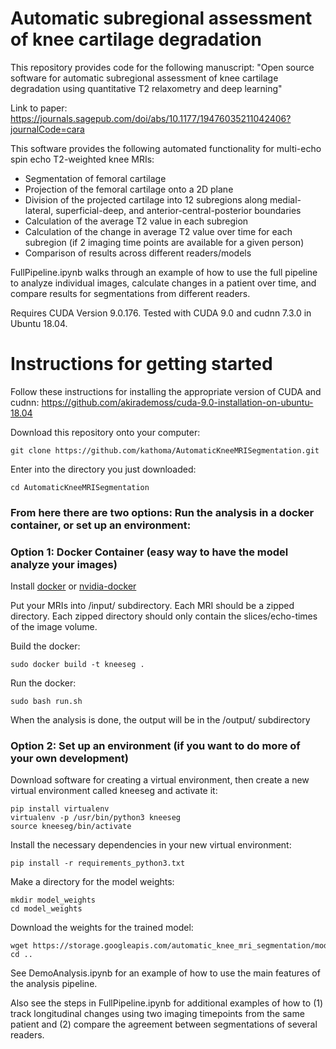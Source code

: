 # Automatic subregional assessment of knee cartilage degradation

This repository provides code for the following manuscript:
"Open source software for automatic subregional assessment of knee cartilage degradation using quantitative T2 relaxometry and deep learning"

Link to paper: https://journals.sagepub.com/doi/abs/10.1177/19476035211042406?journalCode=cara

This software provides the following automated functionality for multi-echo spin echo T2-weighted knee MRIs:
- Segmentation of femoral cartilage
- Projection of the femoral cartilage onto a 2D plane
- Division of the projected cartilage into 12 subregions along medial-lateral, superficial-deep, and anterior-central-posterior boundaries
- Calculation of the average T2 value in each subregion
- Calculation of the change in average T2 value over time for each subregion (if 2 imaging time points are available for a given person)
- Comparison of results across different readers/models

FullPipeline.ipynb walks through an example of how to use the full pipeline to analyze individual images, calculate changes in a patient over time, and compare results for segmentations from different readers. 

Requires CUDA Version 9.0.176. Tested with CUDA 9.0 and cudnn 7.3.0 in Ubuntu 18.04.

# Instructions for getting started
Follow these instructions for installing the appropriate version of CUDA and cudnn: https://github.com/akirademoss/cuda-9.0-installation-on-ubuntu-18.04

Download this repository onto your computer:
```
git clone https://github.com/kathoma/AutomaticKneeMRISegmentation.git
```
Enter into the directory you just downloaded:
```
cd AutomaticKneeMRISegmentation
```
### From here there are two options: Run the analysis in a docker container, or set up an environment:

### Option 1: Docker Container (easy way to have the model analyze your images)
Install [docker](https://www.docker.com/) or [nvidia-docker](https://github.com/NVIDIA/nvidia-docker)

Put your MRIs into /input/ subdirectory. Each MRI should be a zipped directory. Each zipped directory should only contain the slices/echo-times of the image volume.

Build the docker:
```
sudo docker build -t kneeseg .
```
Run the docker:
```
sudo bash run.sh
```
When the analysis is done, the output will be in the /output/ subdirectory

### Option 2: Set up an environment (if you want to do more of your own development)
Download software for creating a virtual environment, then create a new virtual environment called kneeseg and activate it:
```
pip install virtualenv
virtualenv -p /usr/bin/python3 kneeseg
source kneeseg/bin/activate
```
Install the necessary dependencies in your new virtual environment:
```
pip install -r requirements_python3.txt
```
Make a directory for the model weights:
```
mkdir model_weights
cd model_weights
```
Download the weights for the trained model:
```
wget https://storage.googleapis.com/automatic_knee_mri_segmentation/model_weights_quartileNormalization_echoAug.h5
cd ..
```
See DemoAnalysis.ipynb for an example of how to use the main features of the analysis pipeline. 

Also see the steps in FullPipeline.ipynb for additional examples of how to (1) track longitudinal changes using two imaging timepoints from the same patient and (2) compare the agreement between segmentations of several readers. 

